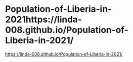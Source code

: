 # Population-of-Liberia-in-2021https://linda-008.github.io/Population-of-Liberia-in-2021/
https://linda-008.github.io/Population-of-Liberia-in-2021/
